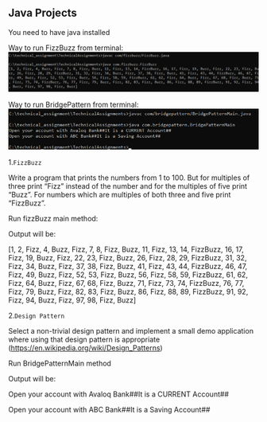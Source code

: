 ## Java Projects

You need to have java installed

Way to run FizzBuzz from terminal:
![app screenshot](screenshots/RunFizzBuzz.png "Run FizzBuzz from terminal")

Way to run BridgePattern from terminal:
![app screenshot](screenshots/RunBridgePatternMain.png "Run Bridge Pattern Main from terminal")


1.`FizzBuzz`

Write a program that prints the numbers from 1 to 100. But for multiples of three print “Fizz” instead of the number and for the multiples of five print “Buzz”. For numbers which are multiples of both three and five print “FizzBuzz”.

Run fizzBuzz main method:

Output will be:

[1, 2, Fizz, 4, Buzz, Fizz, 7, 8, Fizz, Buzz, 11, Fizz, 13, 14, FizzBuzz, 16, 17, Fizz, 19, Buzz, Fizz, 22, 23, Fizz, Buzz, 26, Fizz, 28, 29, FizzBuzz, 31, 32, Fizz, 34, Buzz, Fizz, 37, 38, Fizz, Buzz, 41, Fizz, 43, 44, FizzBuzz, 46, 47, Fizz, 49, Buzz, Fizz, 52, 53, Fizz, Buzz, 56, Fizz, 58, 59, FizzBuzz, 61, 62, Fizz, 64, Buzz, Fizz, 67, 68, Fizz, Buzz, 71, Fizz, 73, 74, FizzBuzz, 76, 77, Fizz, 79, Buzz, Fizz, 82, 83, Fizz, Buzz, 86, Fizz, 88, 89, FizzBuzz, 91, 92, Fizz, 94, Buzz, Fizz, 97, 98, Fizz, Buzz]

2.`Design Pattern`

Select a non-trivial design pattern and implement a small demo application where using that design pattern is appropriate (https://en.wikipedia.org/wiki/Design_Patterns)

Run BridgePatternMain method

Output will be: 

Open your account with Avaloq Bank##It is a CURRENT Account##

Open your account with ABC Bank##It is a Saving Account##
